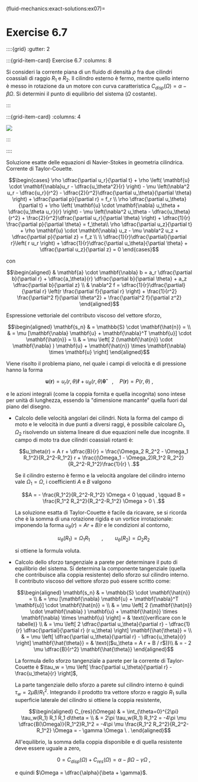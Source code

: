 (fluid-mechanics:exact-solutions:ex07)=
# Exercise 6.7


::::{grid}
:gutter: 2

:::{grid-item-card} Exercise 6.7
:columns: 8

Si consideri la corrente piana di un fluido di densità $\rho$ fra due cilindri coassiali di raggio $R_1$ e $R_2$. Il cilindro esterno è fermo, mentre quello interno è messo in rotazione da un motore con curva caratteristica $C_{disp}(\Omega) = \alpha - \beta \Omega$.
Si determini il punto di equilibrio del sistema ($\Omega$ costante).
 

:::

:::{grid-item-card}
:columns: 4

![](../../fig/slnEsatte-taylor-couette.png)

:::

::::

Soluzione esatte delle equazioni di Navier-Stokes in geometria
cilindrica. Corrente di Taylor-Couette.

$$\begin{cases}
    \rho \dfrac{\partial u_r}{\partial t}
    + \rho \left( \mathbf{u} \cdot \mathbf{\nabla}u_r - \dfrac{u_\theta^2}{r} \right)
    - \mu \left(\nabla^2 u_r 
       - \dfrac{u_r}{r^2} 
       - \dfrac{2}{r^2}\dfrac{\partial u_\theta}{\partial \theta} \right)  
       + \dfrac{\partial p}{\partial r} = f_r \\
    \rho \dfrac{\partial u_\theta}{\partial t}
    + \rho \left( \mathbf{u} \cdot \mathbf{\nabla} u_\theta + \dfrac{u_\theta u_r}{r} \right)
    - \mu \left(\nabla^2 u_\theta 
       - \dfrac{u_\theta}{r^2} 
       + \frac{2}{r^2}\dfrac{\partial u_r}{\partial \theta}  \right) 
    + \dfrac{1}{r} \frac{\partial p}{\partial \theta} = f_\theta\\
    \rho \dfrac{\partial u_z}{\partial t}
    + \rho \mathbf{u} \cdot \mathbf{\nabla} u_z
    - \mu \nabla^2 u_z
    + \dfrac{\partial p}{\partial z} = f_z \\ \\
    \dfrac{1}{r}\dfrac{\partial}{\partial r}\left( r u_r \right) 
    + \dfrac{1}{r}\dfrac{\partial u_\theta}{\partial \theta} 
    + \dfrac{\partial u_z}{\partial z} = 0
  \end{cases}$$ 

con

$$\begin{aligned}
  & \mathbf{a} \cdot \mathbf{\nabla} b = a_r \dfrac{\partial b}{\partial r} 
     + \dfrac{a_\theta}{r} \dfrac{\partial b}{\partial \theta}  
     + a_z \dfrac{\partial b}{\partial z} \\
  & \nabla^2 f = \dfrac{1}{r}\dfrac{\partial}{\partial r}
                      \left(r \frac{\partial f}{\partial r} \right) +
               \frac{1}{r^2} \frac{\partial^2 f}{\partial \theta^2} + 
               \frac{\partial^2 f}{\partial z^2} 
  \end{aligned}$$

Espressione vettoriale del contributo viscoso del vettore sforzo,

$$\begin{aligned}
  \mathbf{s_n} & = \mathbb{S} \cdot \mathbf{\hat{n}} = \\
           & = \mu [\mathbf{\nabla} \mathbf{u} + \mathbf{\nabla}^T \mathbf{u}] \cdot \mathbf{\hat{n}} = \\
           & = \mu \left[ 2 (\mathbf{\hat{n}} \cdot \mathbf{\nabla} ) \mathbf{u} + \mathbf{\hat{n}} \times \mathbf{\nabla} \times \mathbf{u}  \right]
\end{aligned}$$

Viene risolto il problema piano, nel quale i campi di velocità e di
pressione hanno la forma

$$\mathbf{u}(\mathbf{r}) = u_r(r,\theta) \mathbf{\hat{r}} + u_{\theta}(r,\theta) \mathbf{\hat{\theta}} \quad , \quad P(\mathbf{r}) = P(r,\theta) \ ,$$

e le azioni integrali (come la coppia fornita e quella incognita) sono
intese per unità di lunghezza, essendo la "dimensione mancante" quella
fuori dal piano del disegno.

- Calcolo delle velocità angolari dei cilindri. Nota la forma del
  campo di moto e le velocità in due punti a diversi raggi, è
  possibile calcolare $\Omega_1$, $\Omega_2$ risolvendo un sistema
  lineare di due equazioni nelle due incognite. Il campo di moto tra
  due cilindri coassiali rotanti è:

  $$u_\theta(r) = A r + \dfrac{B}{r} = \frac{\Omega_2 R_2^2 - \Omega_1 R_1^2}{R_2^2-R_1^2} r +
       \frac{(\Omega_1 - \Omega_2)R_1^2 R_2^2}{R_2^2-R_1^2}\frac{1}{r} \ .$$

  Se il cilindro esterno è fermo e la velocità angolare del cilindro
  interno vale $\Omega_1 = \Omega$, i coefficienti $A$ e $B$ valgono
  
  $$A = - \frac{R_1^2}{R_2^2-R_1^2} \Omega  < 0 \qquad , \qquad B = \frac{R_1^2 R_2^2}{R_2^2-R_1^2} \Omega > 0 \ .$$

  La soluzione esatta di Taylor-Couette è facile da ricavare, se si
  ricorda che è la somma di una rotazione rigida e un vortice
  irrotazionale: imponendo la forma $u_\theta (r) = A r + B/r$ e le
  condizioni al contorno,
  
  $$u_{\theta}(R_1) = \Omega_1 R_1 \qquad , \qquad  u_{\theta}(R_2) = \Omega_2 R_2$$
  
  si ottiene la formula voluta.

-   Calcolo dello sforzo tangenziale a parete per determinare il puto di
    equilibrio del sistema. Si determina la componente tangenziale
    (quella che contribuisce alla coppia resistente) dello sforzo sul
    cilindro interno. Il contributo viscoso del vettore sforzo può
    essere scritto come:

    $$\begin{aligned}
      \mathbf{s_n} & = \mathbb{S} \cdot \mathbf{\hat{n}} = \\
               & = \mu [\mathbf{\nabla} \mathbf{u} + \mathbf{\nabla}^T \mathbf{u}] \cdot \mathbf{\hat{n}} = \\
               & = \mu \left[ 2 (\mathbf{\hat{n}} \cdot \mathbf{\nabla} ) \mathbf{u} + \mathbf{\hat{n}} \times \mathbf{\nabla} \times \mathbf{u}  \right] = &  \text{(verificare con le tabelle)} \\
               & = \mu \left[ 2 \dfrac{\partial u_\theta}{\partial r} - \dfrac{1}{r} 
        \dfrac{\partial}{\partial r} (r u_\theta) \right] \mathbf{\hat{\theta}} = \\
               & = \mu \left[ \dfrac{\partial u_\theta}{\partial r} - \dfrac{u_\theta}{r} \right] \mathbf{\hat{\theta}} = &  \text{($u_\theta = A r + B / r$)}\\
               & = - 2 \mu \dfrac{B}{r^2} \mathbf{\hat{\theta}} 
    \end{aligned}$$

    La formula dello sforzo tangenziale a parete per la corrente di
    Taylor-Couette è
    $\tau_w = \mu \left[ \frac{\partial u_\theta}{\partial r} - \frac{u_\theta}{r} \right]$,

    La parte tangenziale dello sforzo a parete sul cilindro interno è
    quindi $\tau_w = 
    2 \mu {B}/{R_1^2}$. Integrando il prodotto tra vettore sforzo e
    raggio $R_1$ sulla superficie laterale del cilindro si ottiene la
    coppia resistente, 

    $$\begin{aligned}
     C_{res}(\Omega) & = \int_{\theta=0}^{2\pi} \tau_w(R_1) R_1 R_1 d\theta  = \\ & = 2\pi \tau_w(R_1) R_1^2 = -4\pi \mu \dfrac{B(\Omega)}{R_1^2}R_1^2 =  -4\pi \mu  \frac{R_1^2 R_2^2}{R_2^2-R_1^2} \Omega  = - \gamma \Omega \ .
    \end{aligned}$$

    All'equilibrio, la somma della coppia disponibile e
    di quella resistente deve essere uguale a zero,
    
    $$0 = C_{disp}(\Omega) + C_{res}(\Omega) = \alpha - \beta \Omega -  \gamma \Omega \ ,$$
    
    e quindi $\Omega = \dfrac{\alpha}{\beta + \gamma}$.
